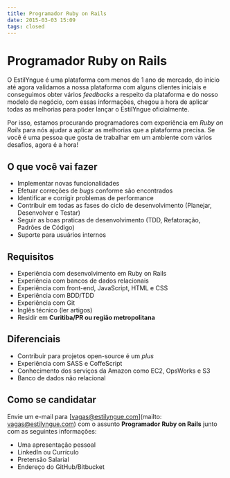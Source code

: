 ```yaml
---
title: Programador Ruby on Rails
date: 2015-03-03 15:09
tags: closed
---
```


# Programador Ruby on Rails

O EstilYngue é uma plataforma com menos de 1 ano de mercado, do início até agora validamos a nossa plataforma
com alguns clientes iniciais e conseguimos obter vários _feedbacks_ a respeito da plataforma e do nosso modelo de negócio,
com essas informações, chegou a hora de aplicar todas as melhorias para poder lançar o EstilYngue oficialmente.

Por isso, estamos procurando programadores com experiência em *Ruby on Rails* para nós ajudar a aplicar as melhorias
que a plataforma precisa. Se você é uma pessoa que gosta de trabalhar em um ambiente com vários desafios, agora é a hora!

## O que você vai fazer

* Implementar novas funcionalidades
* Efetuar correções de *bugs* conforme são encontrados
* Identificar e corrigir problemas de performance
* Contribuir em todas as fases do ciclo de desenvolvimento (Planejar, Desenvolver e Testar)
* Seguir as boas praticas de desenvolvimento (TDD, Refatoração, Padrões de Código)
* Suporte para usuários internos

## Requisitos

* Experiência com desenvolvimento em Ruby on Rails
* Experiência com bancos de dados relacionais
* Experiência com front-end, JavaScript, HTML e CSS
* Experiência com BDD/TDD
* Experiência com Git
* Inglês técnico (ler artigos)
* Residir em **Curitiba/PR ou região metropolitana**

## Diferenciais

* Contribuir para projetos open-source é um _plus_
* Experiência com SASS e CoffeScript
* Conhecimento dos serviços da Amazon como EC2, OpsWorks e S3
* Banco de dados não relacional

## Como se candidatar

Envie um e-mail para [vagas@estilyngue.com](mailto: vagas@estilyngue.com) com o assunto **Programador Ruby on Rails** junto com as seguintes informações:

* Uma apresentação pessoal
* LinkedIn ou Currículo
* Pretensão Salarial
* Endereço do GitHub/Bitbucket
